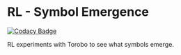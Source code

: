 # RL - Symbol Emergence

[![Codacy Badge](https://app.codacy.com/project/badge/Grade/7c99672d21634dfd899b5f3ae1cd4bd9)](https://www.codacy.com?utm_source=github.com&amp;utm_medium=referral&amp;utm_content=alper111/symbol-emergence&amp;utm_campaign=Badge_Grade)

RL experiments with Torobo to see what symbols emerge.
